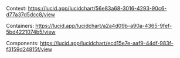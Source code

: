 Context:
https://lucid.app/lucidchart/56e83a68-3016-4293-90c6-d77a37d5dcc8/view


Containers:
https://lucid.app/lucidchart/a2a4d09b-a90a-4365-9fef-5bd4221074b5/view


Components:
https://lucid.app/lucidchart/ecd15e7e-aaf9-44df-983f-f3159d24815f/view